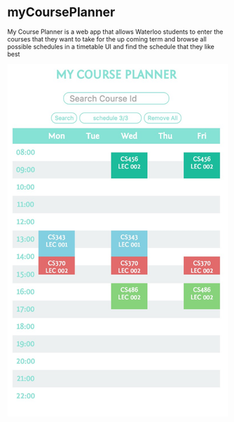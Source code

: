 # myCoursePlanner

My Course Planner is a web app that allows Waterloo students to enter the courses that they want to take for the up coming term and browse all possible schedules in a timetable UI and find the schedule that they like best

![alt tag](https://github.com/felixchen199/myCoursePlanner/blob/master/screenShot/coursePlanner.png)